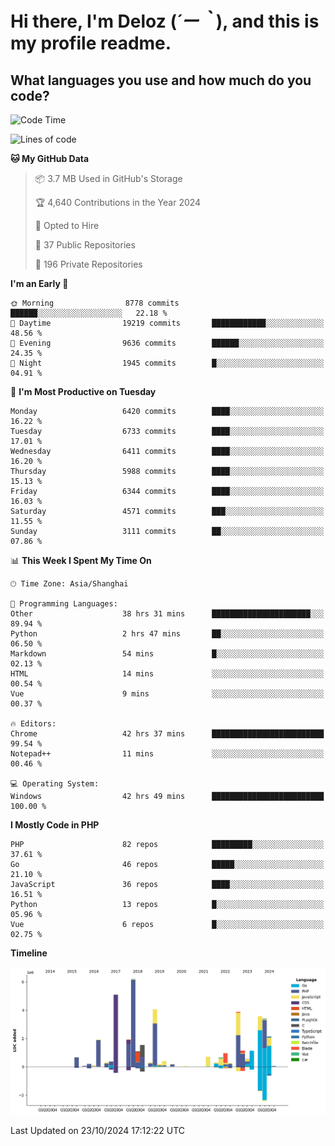 # **Hi there, I'm Deloz (*´ー｀*), and this is my profile readme.**

## **What languages you use and how much do you code?**

<!--START_SECTION:waka-->
![Code Time](http://img.shields.io/badge/Code%20Time-4%2C882%20hrs%2053%20mins-blue)

![Lines of code](https://img.shields.io/badge/From%20Hello%20World%20I%27ve%20Written-43.0%20million%20lines%20of%20code-blue)

**🐱 My GitHub Data** 

> 📦 3.7 MB Used in GitHub's Storage 
 > 
> 🏆 4,640 Contributions in the Year 2024
 > 
> 💼 Opted to Hire
 > 
> 📜 37 Public Repositories 
 > 
> 🔑 196 Private Repositories 
 > 
**I'm an Early 🐤** 

```text
🌞 Morning                8778 commits        ██████░░░░░░░░░░░░░░░░░░░   22.18 % 
🌆 Daytime                19219 commits       ████████████░░░░░░░░░░░░░   48.56 % 
🌃 Evening                9636 commits        ██████░░░░░░░░░░░░░░░░░░░   24.35 % 
🌙 Night                  1945 commits        █░░░░░░░░░░░░░░░░░░░░░░░░   04.91 % 
```
📅 **I'm Most Productive on Tuesday** 

```text
Monday                   6420 commits        ████░░░░░░░░░░░░░░░░░░░░░   16.22 % 
Tuesday                  6733 commits        ████░░░░░░░░░░░░░░░░░░░░░   17.01 % 
Wednesday                6411 commits        ████░░░░░░░░░░░░░░░░░░░░░   16.20 % 
Thursday                 5988 commits        ████░░░░░░░░░░░░░░░░░░░░░   15.13 % 
Friday                   6344 commits        ████░░░░░░░░░░░░░░░░░░░░░   16.03 % 
Saturday                 4571 commits        ███░░░░░░░░░░░░░░░░░░░░░░   11.55 % 
Sunday                   3111 commits        ██░░░░░░░░░░░░░░░░░░░░░░░   07.86 % 
```


📊 **This Week I Spent My Time On** 

```text
🕑︎ Time Zone: Asia/Shanghai

💬 Programming Languages: 
Other                    38 hrs 31 mins      ██████████████████████░░░   89.94 % 
Python                   2 hrs 47 mins       ██░░░░░░░░░░░░░░░░░░░░░░░   06.50 % 
Markdown                 54 mins             █░░░░░░░░░░░░░░░░░░░░░░░░   02.13 % 
HTML                     14 mins             ░░░░░░░░░░░░░░░░░░░░░░░░░   00.54 % 
Vue                      9 mins              ░░░░░░░░░░░░░░░░░░░░░░░░░   00.37 % 

🔥 Editors: 
Chrome                   42 hrs 37 mins      █████████████████████████   99.54 % 
Notepad++                11 mins             ░░░░░░░░░░░░░░░░░░░░░░░░░   00.46 % 

💻 Operating System: 
Windows                  42 hrs 49 mins      █████████████████████████   100.00 % 
```

**I Mostly Code in PHP** 

```text
PHP                      82 repos            █████████░░░░░░░░░░░░░░░░   37.61 % 
Go                       46 repos            █████░░░░░░░░░░░░░░░░░░░░   21.10 % 
JavaScript               36 repos            ████░░░░░░░░░░░░░░░░░░░░░   16.51 % 
Python                   13 repos            █░░░░░░░░░░░░░░░░░░░░░░░░   05.96 % 
Vue                      6 repos             █░░░░░░░░░░░░░░░░░░░░░░░░   02.75 % 
```



**Timeline**

![Lines of Code chart](https://raw.githubusercontent.com/deloz/deloz/main/assets/bar_graph.png)


 Last Updated on 23/10/2024 17:12:22 UTC
<!--END_SECTION:waka-->
